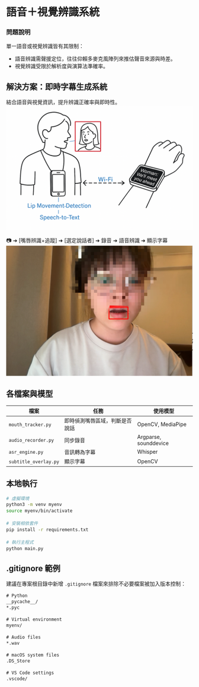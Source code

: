 # 語音＋視覺辨識系統

### 問題說明

單一語音或視覺辨識皆有其限制：
- 語音辨識需聲援定位，往往仰賴多麥克風陣列來推估聲音來源與時差。
- 視覺辨識受限於解析度與演算法準確率。

## 解決方案：即時字幕生成系統

結合語音與視覺資訊，提升辨識正確率與即時性。
![ex](./image/ex.png)

📷 ➜ [嘴唇辨識+追蹤] ➜ [選定說話者] ➜ 錄音 ➜ 語音辨識 ➜ 顯示字幕
![ex2](./image/ex2.png)

## 各檔案與模型

| 檔案 | 任務 | 使用模型 |
|----------|------|----------|
| `mouth_tracker.py` | 即時偵測嘴唇區域，判斷是否說話 | OpenCV, MediaPipe | 
| `audio_recorder.py` | 同步錄音 | Argparse, sounddevice |
| `asr_engine.py` | 音訊轉為字幕 | Whisper
| `subtitle_overlay.py` |顯示字幕|OpenCV

## 本地執行

```bash
# 虛擬環境
python3 -m venv myenv
source myenv/bin/activate

# 安裝相依套件
pip install -r requirements.txt

# 執行主程式
python main.py
```

## .gitignore 範例

建議在專案根目錄中新增 `.gitignore` 檔案來排除不必要檔案被加入版本控制：

```gitignore
# Python
__pycache__/
*.pyc

# Virtual environment
myenv/

# Audio files
*.wav

# macOS system files
.DS_Store

# VS Code settings
.vscode/
```
